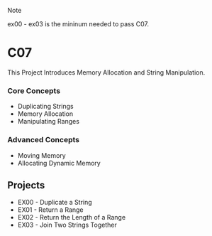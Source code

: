 > [!NOTE]
> ex00 - ex03 is the mininum needed to pass C07.

# C07

This Project Introduces Memory Allocation and String Manipulation.

### Core Concepts 
- Duplicating Strings
- Memory Allocation
- Manipulating Ranges

### Advanced Concepts
- Moving Memory
- Allocating Dynamic Memory

## Projects
- EX00 - Duplicate a String
- EX01 - Return a Range
- EX02 - Return the Length of a Range
- EX03 - Join Two Strings Together
